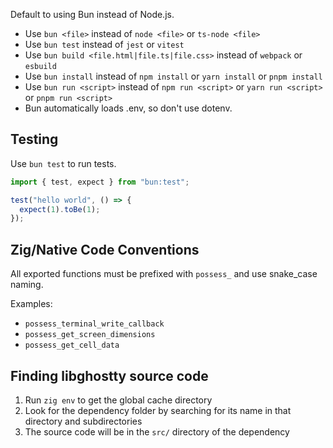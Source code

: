 Default to using Bun instead of Node.js.

- Use `bun <file>` instead of `node <file>` or `ts-node <file>`
- Use `bun test` instead of `jest` or `vitest`
- Use `bun build <file.html|file.ts|file.css>` instead of `webpack` or `esbuild`
- Use `bun install` instead of `npm install` or `yarn install` or `pnpm install`
- Use `bun run <script>` instead of `npm run <script>` or `yarn run <script>` or `pnpm run <script>`
- Bun automatically loads .env, so don't use dotenv.

## Testing

Use `bun test` to run tests.

```ts#index.test.ts
import { test, expect } from "bun:test";

test("hello world", () => {
  expect(1).toBe(1);
});
```

## Zig/Native Code Conventions

All exported functions must be prefixed with `possess_` and use snake_case naming.

Examples:

- `possess_terminal_write_callback`
- `possess_get_screen_dimensions`
- `possess_get_cell_data`

## Finding libghostty source code

1. Run `zig env` to get the global cache directory
2. Look for the dependency folder by searching for its name in that directory and subdirectories
3. The source code will be in the `src/` directory of the dependency
